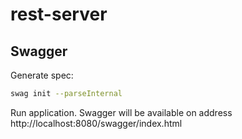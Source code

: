 # rest-server

## Swagger

Generate spec:
```bash
swag init --parseInternal
```

Run application. Swagger will be available on address http://localhost:8080/swagger/index.html
